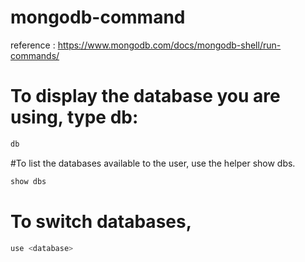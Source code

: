 # mongodb-command
reference : https://www.mongodb.com/docs/mongodb-shell/run-commands/
# To display the database you are using, type db:

```bash
db
```

#To list the databases available to the user, use the helper show dbs.

```bash
show dbs
```

# To switch databases,
```bash
use <database>
```
